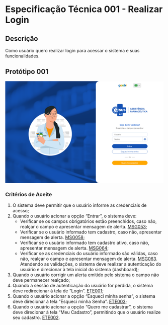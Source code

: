 # Especificação Técnica 001 - Realizar Login

## Descrição
Como usuário quero realizar login para acessar o sistema e suas funcionalidades.

## Protótipo 001
![alt text](../imagens/ete-001-prot-001.png)

### Critérios de Aceite 
1. O sistema deve permitir que o usuário informe as credenciais de acesso; 
2. Quando o usuário acionar a opção “Entrar”, o sistema deve: 
      * Verificar se os campos obrigatórios estão preenchidos, caso não, realçar o campo e apresentar mensagem de alerta. [MSG053](DocumentoDeMensagensv2.md#msg053);
      * Verificar se o usuário informado tem cadastro, caso não, apresentar mensagem de alerta. [MSG058](DocumentoDeMensagensv2.md#msg058);
      * Verificar se o usuário informado tem cadastro ativo, caso não, apresentar mensagem de alerta. [MSG064](DocumentoDeMensagensv2.md#msg064);
      * Verificar se as credenciais do usuário informado são válidas, caso não, realçar o campo e apresentar mensagem de alerta. [MSG063](DocumentoDeMensagensv2.md#msg063).  
Atendendo as validações, o sistema deve realizar a autenticação do usuário e direcionar à tela inicial do sistema (dashboard); 
3. Quando o usuário corrigir um alerta emitido pelo sistema o campo não deve permanecer realçado; 
4. Quando a sessão de autenticação do usuário for perdida, o sistema deve redirecionar à tela de “Login”. [ETE001](ETE001.md); 
5. Quando o usuário acionar a opção “Esqueci minha senha”, o sistema deve direcionar à tela “Esqueci minha Senha”. [ETE003](ETE003.md); 
6. Quando o usuário acionar a opção “Quero me cadastrar”, o sistema deve direcionar à tela “Meu Cadastro”, permitindo que o usuário realize seu cadastro. [ETE002](ETE002.md).